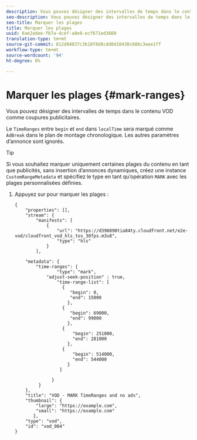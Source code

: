 ```yaml
---
description: Vous pouvez désigner des intervalles de temps dans le contenu VOD comme coupures publicitaires.
seo-description: Vous pouvez désigner des intervalles de temps dans le contenu VOD comme coupures publicitaires.
seo-title: Marquer les plages
title: Marquer les plages
uuid: 6ae2adee-fb7a-4cef-a8e8-ecf671ed3660
translation-type: tm+mt
source-git-commit: 812d04037c3b18f8d8cdd0d18430c686c3eee1ff
workflow-type: tm+mt
source-wordcount: '94'
ht-degree: 0%

---
```



# Marquer les plages {#mark-ranges}

Vous pouvez désigner des intervalles de temps dans le contenu VOD comme coupures publicitaires.

Le `TimeRanges` entre `begin` et `end` dans `localTime` sera marqué comme `AdBreak` dans le plan de montage chronologique. Les autres paramètres d’annonce sont ignorés.

>[!TIP]
>
>Si vous souhaitez marquer uniquement certaines plages du contenu en tant que publicités, sans insertion d’annonces dynamiques, créez une instance `CustomRangeMetadata` et spécifiez le type en tant qu’opération `MARK` avec les plages personnalisées définies.

1. Appuyez sur pour marquer les plages :

   ```
   {   
       "properties": [],
       "stream": {
           "manifests": [
               {
                   "url": "https://d398890tia84ty.cloudfront.net/e2e-vod/cloudfront_vod_hls_tos_30fps.m3u8",
                   "type": "hls"
               }
           ],
   
       "metadata": {
           "time-ranges": {
                   "type": "mark",
               "adjust-seek-position" : true,   
                   "time-range-list": [
                     {
                        "begin": 0,
                        "end": 15000
                       },
                     {
                        "begin": 69000,
                        "end": 99000
                       },
                     {
                         "begin": 251000,
                         "end": 281000
                       },
                     {
                         "begin": 514000,
                         "end": 544000
                       }
                    ]
   
                 }
            }           
       },   
       "title": "VOD - MARK TimeRanges and no ads",
       "thumbnail": {
           "large": "https://example.com",
           "small": "https://example.com"
          },
       "type": "vod",
       "id": "vod_004"
   }
   ```

